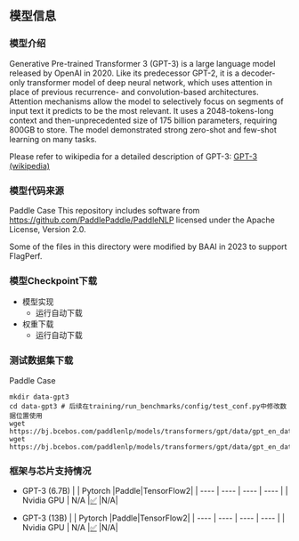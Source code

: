 ## 模型信息
### 模型介绍

Generative Pre-trained Transformer 3 (GPT-3) is a large language model released by OpenAI in 2020. Like its predecessor GPT-2, it is a decoder-only transformer model of deep neural network, which uses attention in place of previous recurrence- and convolution-based architectures. Attention mechanisms allow the model to selectively focus on segments of input text it predicts to be the most relevant. It uses a 2048-tokens-long context and then-unprecedented size of 175 billion parameters, requiring 800GB to store. The model demonstrated strong zero-shot and few-shot learning on many tasks.

Please refer to wikipedia for a detailed description of GPT-3:
[GPT-3 (wikipedia)](https://en.wikipedia.org/wiki/GPT-3)


###  模型代码来源
Paddle Case
This repository includes software from https://github.com/PaddlePaddle/PaddleNLP licensed under the Apache License, Version 2.0.

Some of the files in this directory were modified by BAAI in 2023 to support FlagPerf.

### 模型Checkpoint下载

* 模型实现
  * 运行自动下载
* 权重下载
  * 运行自动下载

### 测试数据集下载

Paddle Case

```shell
mkdir data-gpt3
cd data-gpt3 # 后续在training/run_benchmarks/config/test_conf.py中修改数据位置使用
wget https://bj.bcebos.com/paddlenlp/models/transformers/gpt/data/gpt_en_dataset_300m_ids.npy
wget https://bj.bcebos.com/paddlenlp/models/transformers/gpt/data/gpt_en_dataset_300m_idx.npz
```

### 框架与芯片支持情况
* GPT-3 (6.7B)
|     | Pytorch  |Paddle|TensorFlow2|
|  ----  | ----  |  ----  | ----  |
| Nvidia GPU | N/A |[✅](../../nvidia/gpt3-6.7b-paddle/README.md)  |N/A|


* GPT-3 (13B)
|     | Pytorch  |Paddle|TensorFlow2|
|  ----  | ----  |  ----  | ----  |
| Nvidia GPU | N/A |[✅](../../nvidia/gpt3-13b-paddle/README.md)  |N/A|
